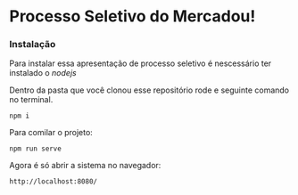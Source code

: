 # Processo Seletivo do Mercadou!
 
 ### Instalação
 
 Para instalar essa apresentação de processo seletivo é nescessário ter instalado o *nodejs*
 
 Dentro da pasta que você clonou esse repositório rode e seguinte comando no terminal.


 ```
npm i

 ```
 
 Para comilar o projeto:
 
 ```
 npm run serve
 ```
 
 Agora é só abrir a sistema no navegador:
 
 ```
 http://localhost:8080/
 ```
 
